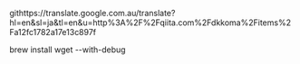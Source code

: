 githttps://translate.google.com.au/translate?hl=en&sl=ja&tl=en&u=http%3A%2F%2Fqiita.com%2Fdkkoma%2Fitems%2Fa12fc1782a17e13c897f

brew install wget --with-debug